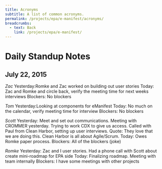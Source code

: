 ```yaml
---
title: Acronyms
subtitle: A list of common acronyms.
permalink: /projects/epa/e-manifest/acronyms/
breadcrumbs:
  - text: Back
    link: /projects/epa/e-manifest/
---
```



# Daily Standup Notes

## July 22, 2015
*Zac*
Yesterday:Romke and Zac worked on building out user stories
Today: Zac and Romke and circle back, verify the meeting time for next weeks interviews
Blockers: No blockers

*Tom*
Yesterday:Looking at components for eManifest
Today: No much on the calendar, verify meeting time for interview
Blockers: No blockers

*Scott*
Yesterday: Meet and set out communications. Meeting with CROMMER yesterday. Trying to work CDX to give us access. Called with Paul from Clean Harbor, setting up user interviews. Quote: They love that we are doing this. Clean Harbor is all about Agile/Scrum.
Today: Owes Romke paper process.
Blockers: All of the blockers (joke)

*Romke*
Yesterday: Zac and I user stories. Had a phone call with Scott about create mini-roadmap for EPA side
Today: Finalizing roadmap. Meeting with team internally
Blockers: I have some meetings with other projects
